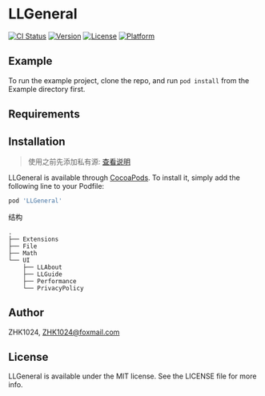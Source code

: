 # LLGeneral

[![CI Status](https://img.shields.io/travis/ruris/LLGeneral.svg?style=flat)](https://travis-ci.org/ruris/LLGeneral)
[![Version](https://img.shields.io/cocoapods/v/LLGeneral.svg?style=flat)](https://cocoapods.org/pods/LLGeneral)
[![License](https://img.shields.io/cocoapods/l/LLGeneral.svg?style=flat)](https://cocoapods.org/pods/LLGeneral)
[![Platform](https://img.shields.io/cocoapods/p/LLGeneral.svg?style=flat)](https://cocoapods.org/pods/LLGeneral)

## Example

To run the example project, clone the repo, and run `pod install` from the Example directory first.

## Requirements

## Installation

> 使用之前先添加私有源: [查看说明](https://github.com/ZHK1024/LLSpecs)

LLGeneral is available through [CocoaPods](https://cocoapods.org). To install
it, simply add the following line to your Podfile:

```ruby
pod 'LLGeneral'
```

结构
```
.
├── Extensions
├── File
├── Math
└── UI
    ├── LLAbout
    ├── LLGuide
    ├── Performance
    └── PrivacyPolicy
```

## Author

ZHK1024, ZHK1024@foxmail.com

## License

LLGeneral is available under the MIT license. See the LICENSE file for more info.
